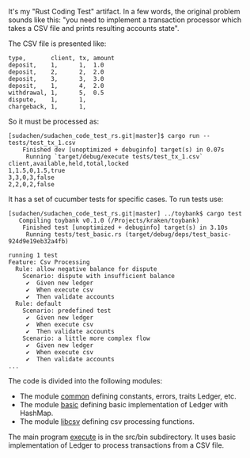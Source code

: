 It's my "Rust Coding Test" artifact. 
In a few words, the original problem sounds like this: 
"you need to implement a transaction processor
which takes a CSV file and prints resulting accounts state".

The CSV file is presented like:
```csv
type,       client, tx, amount
deposit,    1,      1,  1.0
deposit,    2,      2,  2.0
deposit,    3,      3,  3.0
deposit,    1,      4,  2.0
withdrawal, 1,      5,  0.5
dispute,    1,      1,
chargeback, 1,      1,
```
So it must be processed as:

```console
[sudachen/sudachen_code_test_rs.git|master]$ cargo run -- tests/test_tx_1.csv
    Finished dev [unoptimized + debuginfo] target(s) in 0.07s
     Running `target/debug/execute tests/test_tx_1.csv`
client,available,held,total,locked
1,1.5,0,1.5,true
3,3,0,3,false
2,2,0,2,false
```

It has a set of cucumber tests for specific cases. To run tests use:
```console
[sudachen/sudachen_code_test_rs.git|master] ../toybank$ cargo test
   Compiling toybank v0.1.0 (/Projects/kraken/toybank)
    Finished test [unoptimized + debuginfo] target(s) in 3.10s
     Running tests/test_basic.rs (target/debug/deps/test_basic-924d9e19eb32a4fb)

running 1 test
Feature: Csv Processing
  Rule: allow negative balance for dispute
    Scenario: dispute with insufficient balance
     ✔  Given new ledger
     ✔  When execute csv
     ✔  Then validate accounts
  Rule: default
    Scenario: predefined test
     ✔  Given new ledger
     ✔  When execute csv
     ✔  Then validate accounts
    Scenario: a little more complex flow
     ✔  Given new ledger
     ✔  When execute csv
     ✔  Then validate accounts
...
```

The code is divided into the following modules:
- The module [common](src/common.rs) defining constants, errors, traits Ledger, etc.
- The module [basic](src/basic.rs) defining basic implementation of Ledger with HashMap.
- The module [libcsv](src/libcsv.rs) defining csv processing functions.

The main program [execute](/src/bin/execute.rs) is in the src/bin subdirectory. 
It uses basic implementation of Ledger to process transactions from a CSV file.  

